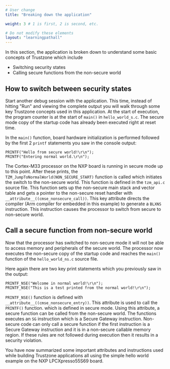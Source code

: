 ```yaml
---
# User change
title: "Breaking down the application"

weight: 3 # 1 is first, 2 is second, etc.

# Do not modify these elements
layout: "learningpathall"
---
```


In this section, the application is broken down to understand some basic concepts of Trustzone which include

* Switching security states
* Calling secure functions from the non-secure world

## How to switch between security states 

Start another debug session with the application. This time, instead of hitting "Run" and viewing the complete output you will walk through some key Trustzone concepts used in this application.
At the start of execution, the program counter is at the start of `main()` in `hello_world_s.c`. The secure mode copy of the startup code has already been executed right at reset time. 

In the `main()` function, board hardware initialization is performed followed by the first 2 `printf` statements you saw in the console output:

```output
PRINTF("Hello from secure world!\r\n");
PRINTF("Entering normal world.\r\n");
```
The Cortex-M33 processor on the NXP board is running in secure mode up to this point. After these prints, the `TZM_JumpToNormalWorld(NON_SECURE_START)` function is called which initiates the switch to the non-secure world. This function is defined in the `tzm_api.c` source file. This function sets up the non-secure main stack and vector table and gets a pointer to the non-secure reset handler with `__attribute__((cmse_nonsecure_call))`. This key attribute directs the compiler (Arm compiler for embedded in this example) to generate a `BLXNS` instruction. This instruction causes the processor to switch from secure to non-secure world.

## Call a secure function from non-secure world

Now that the processor has switched to non-secure mode it will not be able to access memory and peripherals of the secure world. The processor now executes the non-secure copy of the startup code and reaches the `main()` function of the `hello_world_ns.c` source file. 

Here again there are two key print statements which you previously saw in the output:

```output
PRINTF_NSE("Welcome in normal world!\r\n");
PRINTF_NSE("This is a test printed from the normal world!\r\n");
```
`PRINTF_NSE()` function is defined with `__attribute__((cmse_nonsecure_entry))`. This attribute is used to call the `PRINTF()` function. which is defined in secure mode. 
Using this attribute, a secure function can be called from the non-secure world. The functions executes an `SG` instruction which is a Secure Gateway instruction. Non-secure code can only call a secure function if the first instruction is a Secure Gateway instruction and it is in a non-secure callable memory region. If these rules are not followed during execution then it results in a security violation. 

You have now summarized some important attributes and instructions used while building Trustzone applications all using the simple hello world example on the NXP LPCXpresso55S69 board.
